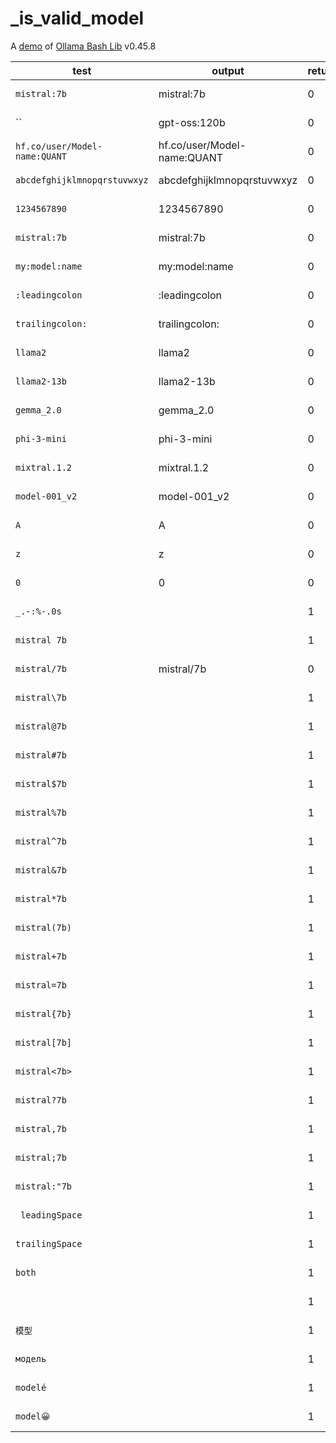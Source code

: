# _is_valid_model

A [demo](../README.md#demos) of [Ollama Bash Lib](https://github.com/attogram/ollama-bash-lib) v0.45.8

| test | output | return | result |
|------|--------|--------|--------|
| `mistral:7b` | mistral:7b | 0 | ✅ PASS |
| `` | gpt-oss:120b | 0 | ✅ PASS |
| `hf.co/user/Model-name:QUANT` | hf.co/user/Model-name:QUANT | 0 | ✅ PASS |
| `abcdefghijklmnopqrstuvwxyz` | abcdefghijklmnopqrstuvwxyz | 0 | ✅ PASS |
| `1234567890` | 1234567890 | 0 | ✅ PASS |
| `mistral:7b` | mistral:7b | 0 | ✅ PASS |
| `my:model:name` | my:model:name | 0 | ✅ PASS |
| `:leadingcolon` | :leadingcolon | 0 | ✅ PASS |
| `trailingcolon:` | trailingcolon: | 0 | ✅ PASS |
| `llama2` | llama2 | 0 | ✅ PASS |
| `llama2-13b` | llama2-13b | 0 | ✅ PASS |
| `gemma_2.0` | gemma_2.0 | 0 | ✅ PASS |
| `phi-3-mini` | phi-3-mini | 0 | ✅ PASS |
| `mixtral.1.2` | mixtral.1.2 | 0 | ✅ PASS |
| `model-001_v2` | model-001_v2 | 0 | ✅ PASS |
| `A` | A | 0 | ✅ PASS |
| `z` | z | 0 | ✅ PASS |
| `0` | 0 | 0 | ✅ PASS |
| `_.-:%-.0s` |  | 1 | ❌ FAIL |
| `mistral 7b` |  | 1 | ❌ FAIL |
| `mistral/7b` | mistral/7b | 0 | ✅ PASS |
| `mistral\7b` |  | 1 | ❌ FAIL |
| `mistral@7b` |  | 1 | ❌ FAIL |
| `mistral#7b` |  | 1 | ❌ FAIL |
| `mistral$7b` |  | 1 | ❌ FAIL |
| `mistral%7b` |  | 1 | ❌ FAIL |
| `mistral^7b` |  | 1 | ❌ FAIL |
| `mistral&7b` |  | 1 | ❌ FAIL |
| `mistral*7b` |  | 1 | ❌ FAIL |
| `mistral(7b)` |  | 1 | ❌ FAIL |
| `mistral+7b` |  | 1 | ❌ FAIL |
| `mistral=7b` |  | 1 | ❌ FAIL |
| `mistral{7b}` |  | 1 | ❌ FAIL |
| `mistral[7b]` |  | 1 | ❌ FAIL |
| `mistral<7b>` |  | 1 | ❌ FAIL |
| `mistral?7b` |  | 1 | ❌ FAIL |
| `mistral,7b` |  | 1 | ❌ FAIL |
| `mistral;7b` |  | 1 | ❌ FAIL |
| `mistral:"7b` |  | 1 | ❌ FAIL |
| ` leadingSpace` |  | 1 | ❌ FAIL |
| `trailingSpace ` |  | 1 | ❌ FAIL |
| ` both ` |  | 1 | ❌ FAIL |
| ` ` |  | 1 | ❌ FAIL |
| `模型` |  | 1 | ❌ FAIL |
| `модель` |  | 1 | ❌ FAIL |
| `modelé` |  | 1 | ❌ FAIL |
| `model😀` |  | 1 | ❌ FAIL |
